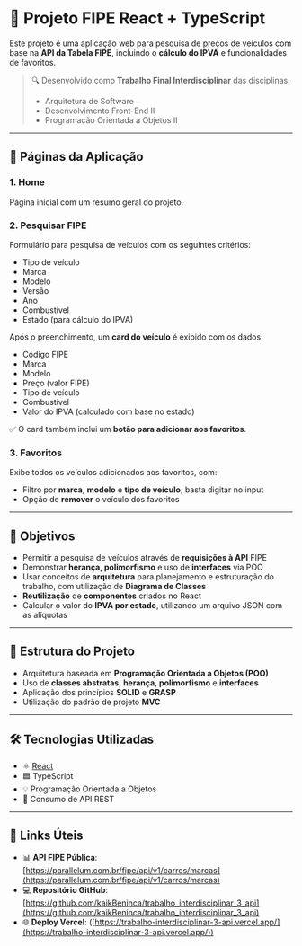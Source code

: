# 🚗 Projeto FIPE React + TypeScript

Este projeto é uma aplicação web para pesquisa de preços de veículos com base na **API da Tabela FIPE**, incluindo o **cálculo do IPVA** e funcionalidades de favoritos.

> 🔍 Desenvolvido como **Trabalho Final Interdisciplinar** das disciplinas:
> - Arquitetura de Software  
> - Desenvolvimento Front-End II  
> - Programação Orientada a Objetos II  

---

## 📄 Páginas da Aplicação

### 1. **Home**
Página inicial com um resumo geral do projeto.

### 2. **Pesquisar FIPE**
Formulário para pesquisa de veículos com os seguintes critérios:
- Tipo de veículo
- Marca
- Modelo
- Versão
- Ano
- Combustível
- Estado (para cálculo do IPVA)

Após o preenchimento, um **card do veículo** é exibido com os dados:
- Código FIPE  
- Marca  
- Modelo  
- Preço (valor FIPE)  
- Tipo de veículo  
- Combustível  
- Valor do IPVA (calculado com base no estado)

✅ O card também inclui um **botão para adicionar aos favoritos**.

### 3. **Favoritos**
Exibe todos os veículos adicionados aos favoritos, com:
- Filtro por **marca**, **modelo** e **tipo de veículo**, basta digitar no input
- Opção de **remover** o veículo dos favoritos

---

## 🎯 Objetivos

- Permitir a pesquisa de veículos através de **requisições à API** FIPE
- Demonstrar **herança, polimorfismo** e uso de **interfaces** via POO
- Usar conceitos de **arquitetura** para planejamento e estruturação do trabalho, com utilização de **Diagrama de Classes**
- **Reutilização** de **componentes** criados no React
- Calcular o valor do **IPVA por estado**, utilizando um arquivo JSON com as alíquotas

---

## 🧠 Estrutura do Projeto

- Arquitetura baseada em **Programação Orientada a Objetos (POO)**
- Uso de **classes abstratas**, **herança**, **polimorfismo** e **interfaces**
- Aplicação dos princípios **SOLID** e **GRASP**
- Utilização do padrão de projeto **MVC**

---

## 🛠️ Tecnologias Utilizadas

- ⚛️ [React](https://reactjs.org/)
- 🟦 TypeScript
- 💡 Programação Orientada a Objetos
- 🧮 Consumo de API REST

---

## 🔗 Links Úteis

- 📊 **API FIPE Pública**: [https://parallelum.com.br/fipe/api/v1/carros/marcas](https://parallelum.com.br/fipe/api/v1/carros/marcas)
- 💻 **Repositório GitHub**: [https://github.com/kaikBeninca/trabalho_interdisciplinar_3_api](https://github.com/kaikBeninca/trabalho_interdisciplinar_3_api)
- 🌐 **Deploy Vercel**: ([https://trabalho-interdisciplinar-3-api.vercel.app/](https://trabalho-interdisciplinar-3-api.vercel.app/))
